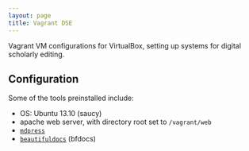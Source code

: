 ```yaml
---
layout: page
title: Vagrant DSE
---
```


Vagrant VM configurations for VirtualBox, setting up systems for digital scholarly editing.

## Configuration

Some of the tools preinstalled include:

- OS: Ubuntu 13.10 (saucy)
- apache web server, with directory root set to `/vagrant/web`
- [`mdpress`](http://egonschiele.github.io/mdpress/)
- [`beautifuldocs`](https://github.com/maximebf/beautiful-docs) (bfdocs)
